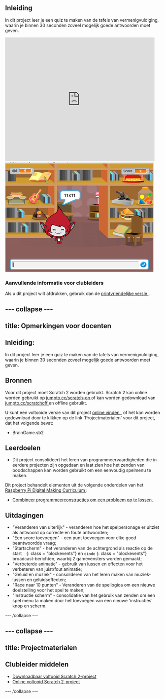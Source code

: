 ## Inleiding

In dit project leer je een quiz te maken van de tafels van vermenigvuldiging, waarin je binnen 30 seconden zoveel mogelijk goede antwoorden moet geven.

<div class="scratch-preview">
  <iframe allowtransparency="true" width="485" height="402" src="https://scratch.mit.edu/projects/embed/42225768/?autostart=false" frameborder="0"></iframe>
  <img src="images/brain-final.png">
</div>

### Aanvullende informatie voor clubleiders

Als u dit project wilt afdrukken, gebruik dan de [ printvriendelijke versie ](https://projects.raspberrypi.org/en/projects/brain-game/print).

## \--- collapse \---

## title: Opmerkingen voor docenten

## Inleiding:

In dit project leer je een quiz te maken van de tafels van vermenigvuldiging, waarin je binnen 30 seconden zoveel mogelijk goede antwoorden moet geven.

## Bronnen

Voor dit project moet Scratch 2 worden gebruikt. Scratch 2 kan online worden gebruikt op [ jumpto.cc/scratch-on ](http://jumpto.cc/scratch-on) of kan worden gedownload van [ jumpto.cc/scratchoff ](http://jumpto.cc/scratch-off) en offline gebruikt.

U kunt een voltooide versie van dit project [ online vinden ](http://scratch.mit.edu/projects/42225768/#editor) , of het kan worden gedownload door te klikken op de link 'Projectmaterialen' voor dit project, dat het volgende bevat:

* BrainGame.sb2

## Leerdoelen

* Dit project consolideert het leren van programmeervaardigheden die in eerdere projecten zijn opgedaan en laat zien hoe het zenden van boodschappen kan worden gebruikt om een eenvoudig spelmenu te maken.

Dit project behandelt elementen uit de volgende onderdelen van het [ Raspberry Pi Digital Making Curriculum ](http://rpf.io/curriculum):

* [Combineer programmeerconstructies om een ​​probleem op te lossen.](https://www.raspberrypi.org/curriculum/programming/builder)

## Uitdagingen

* "Veranderen van uiterlijk" - veranderen hoe het spelpersonage er uitziet als antwoord op correcte en foute antwoorden;
* "Een score toevoegen" - een punt toevoegen voor elke goed beantwoordde vraag;
* "Startscherm" - het veranderen van de achtergrond als reactie op de start ` ` {: class = "blockevents"} en ` einde ` {: class = "blockevents"} broadcast-berichten, waarbij 2 gamevensters worden gemaakt;
* "Verbeterde animatie" - gebruik van lussen en effecten voor het verbeteren van juist/fout animatie;
* "Geluid en muziek" - consolideren van het leren maken van muziek-lussen en geluidseffecten;
* "Race naar 10 punten" - Veranderen van de spellogica om een nieuwe doelstelling voor het spel te maken;
* "Instructie scherm" - consolidatie van het gebruik van zenden om een spel menu ta maken door het toevoegen van een nieuwe 'instructies' knop en scherm.

\--- /collapse \---

## \--- collapse \---

## title: Projectmaterialen

## Clubleider middelen

* [Downloadbaar voltooid Scratch 2-project](resources/BrainGame.sb2)
* [Online voltooid Scratch 2-project](http://scratch.mit.edu/projects/42225768/#editor)

\--- /collapse \---